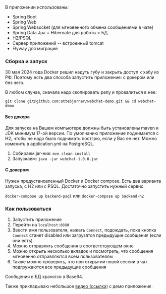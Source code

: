 В приложении использованы:
- Spring Boot
- Spring Web
- Spring Websocket (для мгновенного обмена сообщениями в чате)
- Spring Data Jpa + Hibernate для работы с БД
- H2/PSQL
- Сервер приложений -- встроенный tomcat
- Flyway для миграций

### Сборка и запуск

30 мая 2024 года Docker решил надуть губу и закрыть доступ к хабу из РФ. Поэтому есть два способа запустить приложение: с докером или без него.

В любом случае, сначала надо скопировать репу и провалиться в нее:

`git clone git@github.com:attebjorner/webchat-demo.git && cd webchat-demo`

#### Без докера
Для запуска на Вашем компьютере должны быть установлены maven и JDK минимум 17-ой версии. По умолчанию приложение поднимается с H2, чтобы не надо было поднимать постгрю, если у Вас ее нет. Можно изменить в application.yml на PostgreSQL. 

1. Собираем jar-ник: `mvn clean install`
2. Запускаем: `java -jar webchat-1.0.0.jar`

#### С докером
Нужен предустановленный Docker и Docker compose. Есть два варианта запуска, с H2 или с PSQL.
Достаточно запустить нужный сервис:

`docker-compose up backend-psql` или `docker-compose up backend-h2`

### Как пользоваться 

1. Запустить приложение
2. Перейти на `localhost:8080`
3. Ввести имя пользователя, нажать `Connect`, подождать, пока кнопка `Connect` станет disabled или загрузятся предыдущие сообщения (если они есть)
4. Можно отправлять сообщения в соответствующем окне
5. Можно открыть несколько вкладок и посмотреть, что сообщения мгновенно отправляются всем пользователям
6. Также можно проверить, что при открытии новой сессии в чат подгружаются все предыдущие сообщения

Сообщения в БД хранятся в Base64.

Также прикладываю небольшое [видео (ссылка)](https://hub.2853.org/s/A2gS4c3RX7cXdaM) с демо приложения. 
